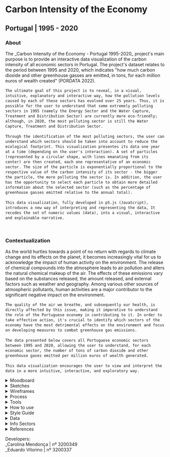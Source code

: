 <!--
**air-polution-portugal/air-![]()polution-portugal**
-->

<h1>Carbon Intensity of the Economy</h1>

<h2> Portugal | 1995 - 2020</h2>


<h3> About </h3>
<p>
    The _Carbon Intensity of the Economy - Portugal 1995-2020_ project's main purpose is to provide an interactive data visualization of the carbon intensity of all economic sectors in Portugal. The project's dataset relates to the period between 1995 and 2020, which indicates "how much carbon dioxide and other greenhouse gasses are emitted, in tons, for each million euros of wealth created" (PORDATA 2022).
    
    The ultimate goal of this project is to reveal, in a visual, intuitive, explanatory and interactive way, how the pollution levels caused by each of these sectors has evolved over 25 years. Thus, it is possible for the user to understand that some extremely polluting sectors in 1995 (namely the Energy Sector and the Water Capture, Treatment and Distribution Sector) are currently more eco-friendly; although, in 2020, the most polluting sector is still the Water Capture, Treatment and Distribution Sector.
    
    Through the identification of the most polluting sectors, the user can understand which sectors should be taken into account to reduce the ecological footprint. This visualization presentes its data one year at a time (depending on the user's interaction). A set of particles (represented by a circular shape, with lines emanating from its center) are then created, each one representative of an economic sector. The size of the particle is exponentially proportional to the respective value of the carbon intensity of its sector - the bigger the particle, the more polluting the sector is. In addition, the user has the opportunity to select each particle to obtain more detailed information about the selected sector (such as the percentage of greenhouse gasses emitted relative to the annual total). 
    
    This data visualization, fully developed in p5.js (JavaScript), introduces a new way of interpreting and representing the data, It recodes the set of numeric values (data), into a visual, interactive and explainable narrative.
</p>

<br>

<h3> Contextualization </h3>
<p>
    As the world hurtles towards a point of no return with regards to climate change and its effects on the planet, it becomes increasingly vital for us to acknowledge the impact of human activity on the environment. The release of chemical compounds into the atmosphere leads to air pollution and alters the natural chemical makeup of the air. The effects of these emissions vary based on the substances released, the amount released, and external factors such as weather and geography. Among various other sources of atmospheric pollutants, human activities are a major contributor to the significant negative impact on the environment.
    
    The quality of the air we breathe, and subsequently our health, is directly affected by this issue, making it imperative to understand the role of the Portuguese economy in contributing to it. In order to take effective action, it's crucial to identify which sectors of the economy have the most detrimental effects on the environment and focus on developing measures to combat greenhouse gas emissions.
    
    The data presented below covers all Portuguese economic sectors between 1995 and 2020, allowing the user to understand, for each economic sector, the number of tons of carbon dioxide and other greenhouse gases emitted per million euros of wealth generated.
    
    This data visualization encourages the user to view and interpret the data in a more intuitive, interactive, and exploratory way.
</p>

<details><summary>Moodboard</summary>

<br>

![](anexos_relatorio/moodboard.jpg)

<br>

</details>

<details><summary> Sketches </summary>

![](anexos_relatorio/WireFrame_1.jpg)

![](anexos_relatorio/WireFrame_2.jpg)

![](anexos_relatorio/WireFrame_3.jpg)
</details>

<details><summary>Wireframes</summary>

![](anexos_relatorio/WireFrame_Figma_1.jpg)
![](anexos_relatorio/WireFrame_Figma_2.jpg)
![](anexos_relatorio/WireFrame_Figma_3.jpg)
![](anexos_relatorio/WireFrame_Figma_4.jpg)
![](anexos_relatorio/WireFrame_Figma_5.jpg)
</details>

<details><summary> Process </summary>

<br>

![](anexos_relatorio/sequencia.gif)

<br>

</details>

<details><summary> Tools </summary>
<br>

Microsoft Excel: Data Table

Paper and Pencil: Sketches

Figma: High-fidelity prototype (Wireframes)

P5.js: Code

[Library - C2.js](https://c2js.org/)

<br>
</details>

<details><summary>How to use</summary>

![](anexos_relatorio/como_utilizar_1.jpg)
![](anexos_relatorio/como_utilizar_2.jpg)
![](anexos_relatorio/como_utilizar_3.jpg)
![](anexos_relatorio/como_utilizar_4.jpg)
![](anexos_relatorio/como_utilizar_5.jpg)

<br>

</details>

<details><summary>Style Guide</summary>

<br>

![](anexos_relatorio/style_guide.jpg)

<br>
</details>

<details><summary> Data </summary>
<br>
[Data source](https://www.pordata.pt/portugal/intensidade+carbonica+da+economia+por+setor+de+atividade-3477)
<br>

[Data table](https://github.com/air-polution-portugal/air-polution-portugal.github.io/blob/main/00-Dados.csv)
</details>

<details><summary> Info Sectors </summary>
<br>

[( 0 ) Primary Sector](https://eportugal.gov.pt/categorias-de-actividade/agrc-anml-flrst-pesca)
<br>
[( 1 ) Extractive Industries](https://eportugal.gov.pt/categorias-de-actividade/extrativas)
<br>
[( 2 ) Manufacturing](https://eportugal.gov.pt/categorias-de-actividade/transformadoras)
<br>
[( 3 ) Energy](https://eportugal.gov.pt/categorias-de-actividade/elet-gas-vap-quen-frio)
<br>
[( 4 ) Water Capture, Treatment and Distribution](https://www.gee.gov.pt/pt/lista-publicacoes/estatisticas-setoriais/e-captacao-tratamento-e-distribuicao-de-agua-saneamento-gestao-de-residuos-e-despoluicao/36-captacao-tratamento-e-distribuicao-de-agua)
<br>
[( 5 ) Construction](https://eportugal.gov.pt/categorias-de-actividade/construcao)
<br>
[( 6 ) Tertiary Sector](https://eportugal.gov.pt/categorias-de-actividade/grossis-retalho-repar-auto-moto)
<br>
[( 7 ) Transport and Storage](https://eportugal.gov.pt/categorias-de-actividade/transporte-armazenam)
<br>
[( 8 ) Housing and Catering](https://eportugal.gov.pt/categorias-de-actividade/alojam-restaur)
<br>
[( 9 ) Information and Communication](https://eportugal.gov.pt/categorias-de-actividade/inform-comunic)
<br>
[( 10 ) Financial and Insurance Activities](https://eportugal.gov.pt/categorias-de-actividade/financeiro)
<br>
[( 11 ) Real Estate Activities](https://eportugal.gov.pt/categorias-de-actividade/imobiliario)
<br>
[( 12 ) Consulting, Scientific, Technical](https://eportugal.gov.pt/categorias-de-actividade/consult-cient-tecnic-similar)
<br>
[( 13 ) Administrative and Support Service Activities](https://eportugal.gov.pt/categorias-de-actividade/admin-apoio)
<br>
[( 14 ) Public Administration](https://dados.gov.pt/pt/datasets/administracao-publica-e-defesa-seguranca-social-obrigatoria/)
<br>
[( 15 ) Education](https://eportugal.gov.pt/categorias-de-actividade/educacao)
<br>
[( 16 ) Human Health Activities and Social Support](https://eportugal.gov.pt/categorias-de-actividade/saude-apoiosocial)
<br>
[( 17 ) Arts, Entertainment, Sports](https://eportugal.gov.pt/categorias-de-actividade/arte-desp-recreacao)
<br>
[( 18 ) Other Services](https://eportugal.gov.pt/categorias-de-actividade/outros-servpessoais)
<br>

</details>


<details><summary> References </summary>
<br>

- CRUZ, Pedro & SHIBUYA, Felipe.(n.d.) _[] cene_. [Here]([<ins>http://pmcruz.com/works/-cene.html</ins>](http://pmcruz.com/works/-cene.html));

<br>

- CRUZ, Pedro. _Visualizing Empires Decline_.(n.d.) [Here](http://pmcruz.com/works/visualizing-empires-decline.html);

<br>

- CRUZ, Pedro & WIHBEY, John & GHAEL, Avni & SHIBUYA, Felipe.(n.d.) _Simulated Dendrochronology of U.S. immigration_. [Here](https://pmcruz.com/dendrochronology/);

<br>

- CRUZ, Pedro.(n.d.) _Um ecossistema POLÍTICO-EMPRESARIAL_. [Here](https://pmcruz.com/eco/);

<br>

- FRAGAPANE, Federica. (2022)._Energy demand and the rhythm of everyday life_. Behance. [Here](https://www.behance.net/gallery/153326341/Energy-demand-and-the-rhythm-of-everyday-life);

<br>

- FRAGAPANE, Federica & PIACENTINI, Alex. (2021). _Hearts and minds_. Behance. [Here](https://www.behance.net/gallery/133409063/Hearts-and-minds);

<br>

- FRAGAPANE, Federica & PIACENTINI, Alex. (2020). _Key Workers–Migrants’ contribution to COVID-19 response_. Behance. [Here](https://www.behance.net/gallery/99331127/Key-WorkersMigrants-contributionto-COVID-19-response);

<br>

- FRAGAPANE, Federica. (2020). _Noise pollution_. Behance. [Here](https://www.behance.net/gallery/96908251/Noise-pollution);

<br>

- FRAGAPANE, Federica. (2022). _The deepest lakes_. Behance. [Here](https://www.behance.net/gallery/148418917/The-deepest-lakes);

<br>

- FRAGAPANE, Federica & PIACENTINI, Alex. (2021). _The Mayors Dialogue on Growth and Solidarity_. Behance. [Here](https://www.behance.net/gallery/111133627/The-Mayors-Dialogue-on-Growth-and-Solidarity);

<br>

- FUTUREDELUXE. (2009). _Life in 2050 Ident_. Vimeo. [Here](https://vimeo.com/10924639?login=true);

<br>

- GARAKUTAMUTANT (2015). _Processing animation art ( 作品 )" Disease Circles " : Garakuta Mutant_. Youtube. [Here](https://www.youtube.com/watch?v=3XbTzw9tXOk&list=PLdmBHU4Jaa1j3S_FDImTyLgnHittN6XEI&index=4);

<br>

- JACOB, Etienne. (2023). _bleuje : Animations_. [Here](https://bleuje.com/animationsite/);

<br>

- PEARSON, Matt. (2011). _Generative Art - a practical guide using processing_. Manning Publications;

<br>

- SHIFFMAN, Daniel. (2019). _Coding Challenge #123.1: Polar Perlin Noise Loops_. Youtube. [Here](https://www.youtube.com/watch?v=ZI1dmHv3MeM);

<br>

- SHOEMAKER, Maxin. (2021). _Creative Coding Tutorial: Golden Ratio Sunflower Spiral in P5.js (Javascript)_. Youtube. [Here](https://www.youtube.com/watch?v=RrSOv9FH6uo&t=496s);

<br>

- VARONE, Jason.(n.d.) _Institute of Fine Arts Dissertations_. [Here](https://yining1023.github.io/IFA/projects/ifa-dissertation/);

</details>

<p>
Developers:
    <br>
    _Carolina Mendonça | nº 3200349
    <br>
    _Eduardo Vitorino | nº 3200337
</p>

